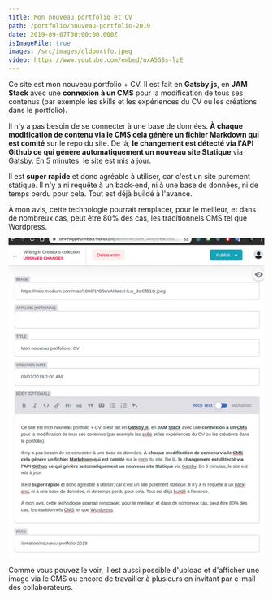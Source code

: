 ```yaml
---
title: Mon nouveau portfolio et CV
path: /portfolio/nouveau-portfolio-2019
date: 2019-09-07T00:00:00.000Z
isImageFile: true
images: /src/images/oldportfo.jpeg
video: https://www.youtube.com/embed/nxA5GSs-lzE
---
```


Ce site est mon nouveau portfolio + CV. Il est fait en **Gatsby.js**, en **JAM Stack** avec une **connexion à un CMS** pour la modification de tous ses contenus (par exemple les skills et les expériences du CV ou les créations dans le portfolio).

Il n'y a pas besoin de se connecter à une base de données. **À chaque modification de contenu via le CMS cela génère un fichier Markdown qui est comité** sur le repo du site. De là, **le changement est détecté via l'API Github ce qui génère automatiquement un nouveau site Statique** via Gatsby. En 5 minutes, le site est mis à jour.

Il est **super rapide** et donc agréable à utiliser, car c'est un site purement statique. Il n'y a ni requête à un back-end, ni à une base de données, ni de temps perdu pour cela. Tout est déjà buildé à l'avance.

À mon avis, cette technologie pourrait remplacer, pour le meilleur, et dans de nombreux cas, peut être 80% des cas, les traditionnels CMS tel que Wordpress.

![Screenshot de ce post dans le CMS](../../images/capture-du-2019-09-09-18-27-08.webp "Interface du CMS")

Comme vous pouvez le voir, il est aussi possible d'upload et d'afficher une image via le CMS ou encore de travailler à plusieurs en invitant par e-mail des collaborateurs.
